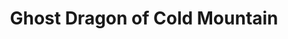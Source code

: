 ---
title:          Ghost Dragon of Cold Mountain

names:
  chinese:      寒山潛龍
  previous:     Cold Mountain, Hidden Dragon
genre:          ancient
episodes:       30
broadcast:
  start:        2014-06-30
  end:          2014-08-07
producer:       Marco Law
starring:       Kenneth Ma, <mark>Selena Lee</mark>, Rosina Lin, Power Chan, Pierre Ngo
synopsis:       During the Northern Song Dynasty, Phecda Bureau led by FUNG NAM-TIN (Lau Kong) along with his elite group is in charge of all the mysterious criminal cases nationwide. Its power is superior to all the other government offices, and even surpasses the Six Ministries. Commander CHU CHEUNG-SING (Kenneth Ma) is brave and intelligent, and is greatly valued by his mentor Nam-Tin. However, due to a robbery case, he and his mentor have a disagreement and split up, going their separate ways. Bringing along his wife TAO FA (Selena Lee), Cheung-Sing has vanished from sight for almost ten years until recently when the case draws to a close. As Nam-Tin is in his advanced age, Field Officer MA CHUEN-KUNG (Power Chan), NGAU TAI-LIK (Pierre Ngo) and YEUNG MAU (Rosina Lin) are under orders to summon Cheung-Sing back. Although the four of them jointly solve cold cases one by one, their distinctive personalities often lead to conflicts among them.<br> Unexpectedly, Tao Fa and Cheung-Sing diverge from each other as a result of a misunderstanding. After that, Cheung-Sing encounters a famous prostitute YAN MEI-LEUNG (Selena Lee), who bears the same resemblance to his wife and takes Cheung-Sing’s breath away. In the meantime, the Jin Dynasty has long been coveting the Song land, and is ready to launch an invasion. Cheung-Sing notices that the Jin spies have penetrated into the Bureau, whereas his best friend, gangster HUNG SAP-KAU (Raymond Cho), has also been taken advantage of. With those surrounding him being in danger one after another, it’s difficult to define friends or foes, rendering everyone on tenterhooks...
role:           lead

characters:
  -
    fullname:       Tao Fa
    altname:        Kong Lai
    identity:       Owner of Tao Fa Lam restaurant
    appearance:     1-30
  -
    fullname:       Yan Mei-Neung
    altname:        Kong Man
    identity:       Courtesan at Fa Lei Lau brothel
    appearance:     1-30
---